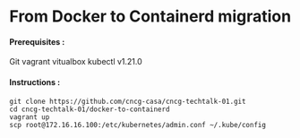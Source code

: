 # From Docker to Containerd migration

#### Prerequisites :

Git
vagrant
vitualbox
kubectl v1.21.0


#### Instructions :

```
git clone https://github.com/cncg-casa/cncg-techtalk-01.git
cd cncg-techtalk-01/docker-to-containerd
vagrant up
scp root@172.16.16.100:/etc/kubernetes/admin.conf ~/.kube/config
```